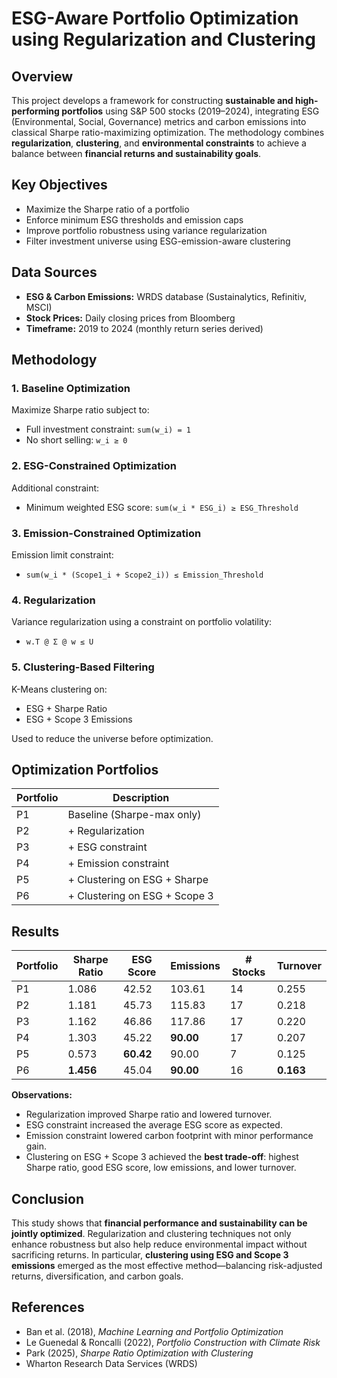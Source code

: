 
# ESG-Aware Portfolio Optimization using Regularization and Clustering

## Overview

This project develops a framework for constructing **sustainable and high-performing portfolios** using S&P 500 stocks (2019–2024), integrating ESG (Environmental, Social, Governance) metrics and carbon emissions into classical Sharpe ratio-maximizing optimization. The methodology combines **regularization**, **clustering**, and **environmental constraints** to achieve a balance between **financial returns and sustainability goals**.

## Key Objectives

- Maximize the Sharpe ratio of a portfolio
- Enforce minimum ESG thresholds and emission caps
- Improve portfolio robustness using variance regularization
- Filter investment universe using ESG-emission-aware clustering

## Data Sources

- **ESG & Carbon Emissions:** WRDS database (Sustainalytics, Refinitiv, MSCI)
- **Stock Prices:** Daily closing prices from Bloomberg
- **Timeframe:** 2019 to 2024 (monthly return series derived)

## Methodology

### 1. Baseline Optimization

Maximize Sharpe ratio subject to:
- Full investment constraint: `sum(w_i) = 1`
- No short selling: `w_i ≥ 0`

### 2. ESG-Constrained Optimization

Additional constraint:
- Minimum weighted ESG score: `sum(w_i * ESG_i) ≥ ESG_Threshold`

### 3. Emission-Constrained Optimization

Emission limit constraint:
- `sum(w_i * (Scope1_i + Scope2_i)) ≤ Emission_Threshold`

### 4. Regularization

Variance regularization using a constraint on portfolio volatility:
- `w.T @ Σ @ w ≤ U`

### 5. Clustering-Based Filtering

K-Means clustering on:
- ESG + Sharpe Ratio  
- ESG + Scope 3 Emissions

Used to reduce the universe before optimization.


## Optimization Portfolios

| Portfolio | Description |
|----------|-------------|
| P1 | Baseline (Sharpe-max only) |
| P2 | + Regularization |
| P3 | + ESG constraint |
| P4 | + Emission constraint |
| P5 | + Clustering on ESG + Sharpe |
| P6 | + Clustering on ESG + Scope 3 |

## Results

| Portfolio | Sharpe Ratio | ESG Score | Emissions | # Stocks | Turnover |
|----------|--------------|-----------|-----------|----------|----------|
| P1 | 1.086 | 42.52 | 103.61 | 14 | 0.255 |
| P2 | 1.181 | 45.73 | 115.83 | 17 | 0.218 |
| P3 | 1.162 | 46.86 | 117.86 | 17 | 0.220 |
| P4 | 1.303 | 45.22 | **90.00** | 17 | 0.207 |
| P5 | 0.573 | **60.42** | 90.00 | 7 | 0.125 |
| P6 | **1.456** | 45.04 | **90.00** | 16 | **0.163** |

**Observations:**

- Regularization improved Sharpe ratio and lowered turnover.
- ESG constraint increased the average ESG score as expected.
- Emission constraint lowered carbon footprint with minor performance gain.
- Clustering on ESG + Scope 3 achieved the **best trade-off**: highest Sharpe ratio, good ESG score, low emissions, and lower turnover.

## Conclusion

This study shows that **financial performance and sustainability can be jointly optimized**. Regularization and clustering techniques not only enhance robustness but also help reduce environmental impact without sacrificing returns. In particular, **clustering using ESG and Scope 3 emissions** emerged as the most effective method—balancing risk-adjusted returns, diversification, and carbon goals.

## References

- Ban et al. (2018), *Machine Learning and Portfolio Optimization*
- Le Guenedal & Roncalli (2022), *Portfolio Construction with Climate Risk*
- Park (2025), *Sharpe Ratio Optimization with Clustering*
- Wharton Research Data Services (WRDS)
